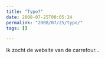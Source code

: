 ```yaml
---
title: "Typo?"
date: 2008-07-25T00:05:24
permalink: "2008/07/25/typo/"
tags: []

---
```

Ik zocht de website van de carrefour…
